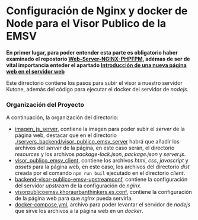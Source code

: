 # Configuración de Nginx y docker de Node para el Visor Publico de la EMSV

**En primer lugar, para poder entender esta parte es obligatorio haber examinado el repostorio [Web-Server-NGINX-PHPFPM](https://github.com/KhoraUrbanThinkers/Web-Server-NGINX-PHPFPM), adémas de ser de vital importancia enteder el apartado [Introducción de una nueva página web en el servidor web](https://github.com/KhoraUrbanThinkers/Web-Server-NGINX-PHPFPM/tree/main/Docker_Nginx#introducci%C3%B3n-de-una-nueva-p%C3%A1gina-web-en-el-servidor-web)**

Este dirrectorio contiene los pasos para subir el visor a nuestro servidor Kutone, además del código para ejecutar el docker del servidor de *nodejs*.

### Organización del Proyecto
A continuación, la organización del directorio:
- [imagen_js_server](./imagen_js_server/), contiene la imagen para poder subir el *server* de la página web, destacar que en el directorio [./servers_backend/visor_publico_emsv_server](./imagen_js_server/servers_backend/visor_publico_emsv_server/) habrá que añadir los archivos del *server* de la página, en este caso serán, el directorio *resources* y los archivos *package-lock.json*, *package.json* y *server.js*.
- [visor_publico_emsv_client](./visor_publico_emsv_client/), contiene los archivos *html*, *css*, *javascript* y *assets* para la página web, en este caso, los archivos del directorio *dist* creada por el comando `npm run buil` ejecutado en el directorio *client*. 
- [backend-visor-publico-emsv-upstreamconf](./backend-visor-publico-emsv-upstream.conf), contiene la configuración del servidor *upstream* de la configuración de *nginx*.
- [visorpublicoemsv.khoraurbanthinkers.es.conf](./visorpublicoemsv.khoraurbanthinkers.es.conf), contiene la configuración de la página web para que *nginx* pueda servirla.
- [docker-compose.yml](./docker-compose.yml), archivo para poder levantar el servidor de *nodejs* que sirve los archivos a la página web en un *docker*.
